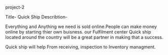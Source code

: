 project-2 

Title- Quick Ship
Describtion-

Everything and Anything we need is sold online.People can make money online by starting thier own buisness. our Fulfilment center Quick ship located around the country will be a great partner in making that a success.

Quick ship will help From receiving, inspection to Inventory managment.


